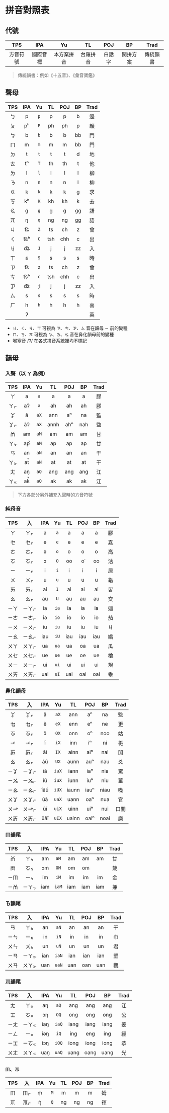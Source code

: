 # 拼音對照表

## 代號

| TPS | IPA | Yu | TL | POJ | BP | Trad |
|:--:|:--:|:--:|:--:|:--:|:--:|:--:|
| 方音符號 | 國際音標 | 本方案拼音 | 台羅拼音 | 白話字 | 閩拼方案 | 傳統韻書 |

> 傳統韻書：例如《十五音》、《彙音寶鑑》

## 聲母

| TPS | IPA | Yu | TL | POJ | BP | Trad |
|:--:|:--:|:--:|:--:|:--:|:--:|:--:|
| ㄅ | p   | `p` | p   | p   | b  | 邊 |
| ㄆ | pʰ  | `P` | ph  | ph  | p  | 頗 |
| ㆠ | b   | `b` | b   | b   | bb | 門 |
| ㄇ | m   | `m` | m   | m   | bb | 門 |
| ㄉ | t   | `t` | t   | t   | d  | 地 |
| ㄊ | tʰ  | `T` | th  | th  | t  | 他 |
| ㄌ | l   | `l` | l   | l   | l  | 柳 |
| ㄋ | n   | `n` | n   | n   | l  | 柳 |
| ㄍ | k   | `k` | k   | k   | g  | 求 |
| ㄎ | kʰ  | `K` | kh  | kh  | k  | 去 |
| ㆣ | g   | `g` | g   | g   | gg | 語 |
| ㄫ | ŋ   | `q` | ng  | ng  | gg | 語 |
| ㄐ | t͡ɕ  | `Z` | ts  | ch  | z  | 曾 |
| ㄑ | t͡ɕʰ | `C` | tsh | chh | c  | 出 |
| ㆢ | d͡ʑ  | `J` | j   | j   | zz | 入 |
| ㄒ | ɕ   | `S` | s   | s   | s  | 時 |
| ㄗ | t͡s  | `z` | ts  | ch  | z  | 曾 |
| ㄘ | t͡sʰ | `c` | tsh | chh | c  | 出 |
| ㆡ | d͡z  | `j` | j   | j   | zz | 入 |
| ㄙ | s   | `s` | s   | s   | s  | 時 |
| ㄏ | h   | `h` | h   | h   | h  | 喜 |
|    | ʔ   |     |     |     |    | 英 |

- `ㄐ`、`ㄑ`、`ㆢ`、`ㄒ` 可視為 `ㄗ`、`ㄘ`、`ㆡ`、`ㄙ` 音在韻母 `ㄧ` 前的變種
- `ㄇ`、`ㄋ`、`ㄫ` 可視為 `ㆠ`、`ㄌ`、`ㆣ` 音在鼻化韻母前的變種
- 喉塞音 /ʔ/ 在各式拼音系統裡均不標記


## 韻母

### 入聲（以 `ㄚ` 為例）

| TPS | IPA | Yu | TL | POJ | BP | Trad |
|:--:|:--:|:--:|:--:|:--:|:--:|:--:|
| ㄚ  | a  | `a`  | a    | a   | a   | 膠 |
| ㄚㆷ | aʔ | `a`  | ah   | ah  | ah  | 膠 |
| ㆩ  | ã  | `aX` | ann  | aⁿ  | na  | 監 |
| ㆩㆷ | ãʔ | `aX` | annh | ahⁿ | nah | 監 |
| ㆰ  | am | `aM` | am   | am  | am  | 甘 |
| ㄚㆴ | ap̚ | `aM` | ap   | ap  | ap  | 甘 |
| ㄢ  | an | `aN` | an   | an  | an  | 干 |
| ㄚㆵ | at̚ | `aN` | at   | at  | at  | 干 |
| ㄤ  | aŋ | `aQ` | ang  | ang | ang | 江 |
| ㄚㆻ | ak̚ | `aQ` | ak   | ak  | ak  | 江 |

> 下方各部分另外補充入聲時的方音符號

### 純母音

| TPS | 入 | IPA | Yu | TL | POJ | BP | Trad |
|:--:|:--:|:--:|:--:|:--:|:--:|:--:|:--:|
| ㄚ   | ㄚㆷ   | a   | `a`  | a   | a   | a   | 膠 |
| ㆤ   | ㆤㆷ   | e   | `e`  | e   | e   | e   | 嘉 |
| ㄜ   | ㄜㆷ   | ə   | `o`  | o   | o   | o   | 高 |
| ㆦ	   | ㆦㆷ   | ɔ   | `O`  | oo  | o͘   | oo  | 沽 |
| ㄧ   | ㄧㆷ   | i   | `i`  | i   | i   | i   | 居 |
| ㄨ   | ㄨㆷ   | u   | `u`  | u   | u   | u   | 龜 |
| ㄞ   | ㄞㆷ   | ai  | `I`  | ai  | ai  | ai  | 皆 |
| ㄠ   | ㄠㆷ   | au  | `U`  | au  | au  | au  | 交 |
| ㄧㄚ | ㄧㄚㆷ | ia  | `ia` | ia  | ia  | ia  | 迦 |
| ㄧㄜ | ㄧㄜㆷ | iə  | `io` | io  | io  | io  | 茄 |
| ㄧㄨ | ㄧㄨㆷ | iu  | `iu` | iu  | iu  | iu  | ㄐ |
| ㄧㄠ | ㄧㄠㆷ | iau | `iU` | iau | iau | iau | 嬌 |
| ㄨㄚ | ㄨㄚㆷ | ua  | `ua` | ua  | oa  | ua  | 瓜 |
| ㄨㆤ | ㄨㆤㆷ | ue  | `ue` | ue  | oe  | ue  | 檜 |
| ㄨㄧ | ㄨㄧㆷ | ui  | `ui` | ui  | ui  | ui  | 規 |
| ㄨㄞ | ㄨㄞㆷ | uai | `uI` | uai | oai | oai | 乖 |

### 鼻化韻母

| TPS | 入 | IPA | Yu | TL | POJ | BP | Trad |
|:--:|:--:|:--:|:--:|:--:|:--:|:--:|:--:|
| ㆩ   | ㆩㆷ   | ã   | `aX`  | ann   | aⁿ   | na   | 監 |
| ㆥ   | ㆥㆷ   | ẽ   | `eX`  | enn   | eⁿ   | ne   | 更 |
| ㆧ	   | ㆧㆷ   | ɔ̃   | `OX`  | onn   | oⁿ   | noo  | 姑 |
| ㆪ   | ㆪㆷ   | ĩ   | `iX`  | inn   | iⁿ   | ni   | 梔 |
| ㆮ   | ㆮㆷ   | ãĩ  | `IX`  | ainn  | aiⁿ  | nai  | 閒 |
| ㆯ   | ㆯㆷ   | ãũ  | `UX`  | aunn  | auⁿ  | nau  | 爻 |
| ㄧㆩ | ㄧㆩㆷ | ĩã  | `iaX` | iann  | iaⁿ  | nia  | 驚 |
| ㄧㆫ | ㄧㆫㆷ | ĩũ  | `iuX` | iunn  | iuⁿ  | niu  | 薑 |
| ㄧㆯ | ㄧㆯㆷ | ĩãũ | `iUX` | iaunn | iauⁿ | niau | 嘄 |
| ㄨㆩ | ㄨㆩㆷ | ũã  | `uaX` | uann  | oaⁿ  | nua  | 官 |
| ㄨㆪ | ㄨㆪㆷ | ũĩ  | `uiX` | uinn  | uiⁿ  | nui  | 口關 |
| ㄨㆮ | ㄨㆮㆷ | ũãĩ | `uIX` | uainn | oaiⁿ | noai | 糜 |

### ㆬ韻尾

| TPS | 入 | IPA | Yu | TL | POJ | BP | Trad |
|:--:|:--:|:--:|:--:|:--:|:--:|:--:|:--:|
| ㆰ   | ㄚㆴ   | am  | `aM`  | am  | am  | am  | 甘 |
| ㆱ   | ㆦㆴ   | ɔm  | `OM`  | om  | om  |     | 箴 |
| ㄧㆬ | ㄧㆴ   | im  | `iM`  | im  | im  | im  | 金 |
| ㄧㆰ | ㄧㄚㆴ | iam | `iaM` | iam | iam | iam | 兼 |

### ㄯ韻尾

| TPS | 入 | IPA | Yu | TL | POJ | BP | Trad |
|:--:|:--:|:--:|:--:|:--:|:--:|:--:|:--:|
| ㄢ   | ㄚㆵ   | an  | `aN`  | an  | an  | an  | 干 |
| ㄧㄣ | ㄧㆵ   | in  | `iN`  | in  | in  | in  | 巾 |
| ㄨㄣ | ㄨㆵ   | un  | `uN`  | un  | un  | un  | 君 |
| ㄧㄢ | ㄧㄚㆵ | ian | `iaN` | ian | ian | ian | 堅 |
| ㄨㄢ | ㄨㄚㆵ | uan | `uaN` | uan | oan | uan | 觀 |

### ㆭ韻尾

| TPS | 入 | IPA | Yu | TL | POJ | BP | Trad |
|:--:|:--:|:--:|:--:|:--:|:--:|:--:|:--:|
| ㄤ   | ㄚㆻ   | aŋ  | `aQ`  | ang  | ang  | ang  | 江 |
| ㆲ   | ㆦㆻ   | ɔŋ  | `OQ`  | ong  | ong  | ong  | 公 |
| ㄧㄤ | ㄧㄚㆻ | iaŋ | `iaQ` | iang | iang | iang | 姜 |
| ㄧㄥ | ㄧㆻ   | iəŋ | `iQ`  | ing  | eng  | ing  | 經 |
| ㄧㆲ | ㄧㆦㆻ | iɔŋ | `iOQ` | iong | iong | iong | 恭 |
| ㄨㄤ | ㄨㄚㆻ | uaŋ | `uaQ` | uang | oang | uang | 光 |

### `ㆬ`、`ㆭ`

| TPS | 入 | IPA | Yu | TL | POJ | BP | Trad |
|:--:|:--:|:--:|:--:|:--:|:--:|:--:|:--:|
| ㆬ | ㆬㆷ | m̩ | `M` | m  | m  | m  | 姆 |
| ㆭ | ㆭㆷ | ŋ̍ | `Q` | ng | ng | ng | 禈 |

